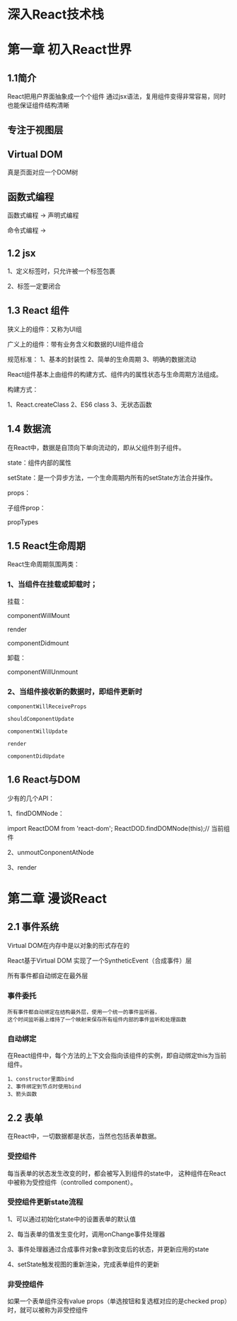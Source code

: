 # 深入React技术栈

# 第一章 初入React世界

## 1.1简介

React把用户界面抽象成一个个组件
通过jsx语法，复用组件变得非常容易，同时也能保证组件结构清晰


##  专注于视图层

##  Virtual DOM
真是页面对应一个DOM树

##  函数式编程

函数式编程 -> 声明式编程

命令式编程 -> 


 
## 1.2 jsx

1、定义标签时，只允许被一个标签包裹

2、标签一定要闭合


## 1.3 React 组件


狭义上的组件：又称为UI组

广义上的组件：带有业务含义和数据的UI组件组合
 
 规范标准：
  1、基本的封装性
  2、简单的生命周期
  3、明确的数据流动


  React组件基本上由组件的构建方式、组件内的属性状态与生命周期方法组成。


   构建方式：

   1、React.createClass
   2、ES6 class
   3、无状态函数


## 1.4 数据流

  在React中，数据是自顶向下单向流动的，即从父组件到子组件。

  state：组件内部的属性

  setState：是一个异步方法，一个生命周期内所有的setState方法合并操作。
 
  props：

  子组件prop：

  propTypes





## 1.5 React生命周期  

  React生命周期氛围两类：

  ### 1、当组件在挂载或卸载时；
  挂载：

  componentWillMount

  render

  componentDidmount


 卸载：

 componentWillUnmount

 


  ### 2、当组件接收新的数据时，即组件更新时


    componentWillReceiveProps

    shouldComponentUpdate

    componentWillUpdate

    render

    componentDidUpdate


  ## 1.6 React与DOM

  少有的几个API：

  1、findDOMNode：
  

  import ReactDOM from 'react-dom';
  ReactDOD.findDOMNode(this);// 当前组件

  
  2、unmoutConponentAtNode



  3、render



# 第二章 漫谈React


## 2.1 事件系统

  Virtual DOM在内存中是以对象的形式存在的

  React基于Virtual DOM 实现了一个SyntheticEvent（合成事件）层

  所有事件都自动绑定在最外层

 
 ### 事件委托

    所有事件都自动绑定在结构最外层，使用一个统一的事件监听器，
    这个时间监听器上维持了一个映射来保存所有组件内部的事件监听和处理函数

  
 ### 自动绑定
 在React组件中，每个方法的上下文会指向该组件的实例，即自动绑定this为当前组件。
 
    1、constructor里面bind
    2、事件绑定到节点时使用bind
    3、箭头函数


  ## 2.2 表单

  在React中，一切数据都是状态，当然也包括表单数据。
  

  ### 受控组件
   
   每当表单的状态发生改变的时，都会被写入到组件的state中，
   这种组件在React中被称为受控组件（controlled component）。
  ### 受控组件更新state流程

  1、可以通过初始化state中的设置表单的默认值

  2、每当表单的值发生变化时，调用onChange事件处理器

  3、事件处理器通过合成事件对象e拿到改变后的状态，并更新应用的state

  4、setState触发视图的重新渲染，完成表单组件的更新


  ### 非受控组件
  如果一个表单组件没有value props（单选按钮和复选框对应的是checked prop）时，就可以被称为非受控组件

  
